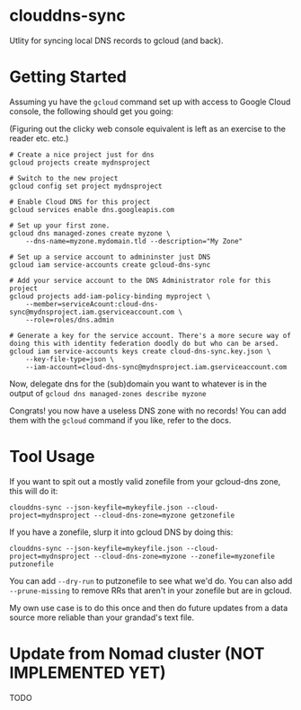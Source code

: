 # clouddns-sync

Utlity for syncing local DNS records to gcloud (and back).

# Getting Started

Assuming yu have the `gcloud` command set up with access to Google Cloud console, the following should get you going:

(Figuring out the clicky web console equivalent is left as an exercise to the reader etc. etc.)

```
# Create a nice project just for dns
gcloud projects create mydnsproject

# Switch to the new project
gcloud config set project mydnsproject

# Enable Cloud DNS for this project
gcloud services enable dns.googleapis.com

# Set up your first zone.
gcloud dns managed-zones create myzone \
    --dns-name=myzone.mydomain.tld --description="My Zone"

# Set up a service account to admininster just DNS
gcloud iam service-accounts create gcloud-dns-sync

# Add your service account to the DNS Administrator role for this project
gcloud projects add-iam-policy-binding myproject \
    --member=serviceAcount:cloud-dns-sync@mydnsproject.iam.gserviceaccount.com \
    --role=roles/dns.admin

# Generate a key for the service account. There's a more secure way of doing this with identity federation doodly do but who can be arsed.
gcloud iam service-accounts keys create cloud-dns-sync.key.json \
    --key-file-type=json \
    --iam-account=cloud-dns-sync@mydnsproject.iam.gserviceaccount.com

```
Now, delegate dns for the (sub)domain you want to whatever is in the output of `gcloud dns managed-zones describe myzone` 

Congrats! you now have a useless DNS zone with no records! You can add them with the `gcloud` command if you like, refer to the docs.


# Tool Usage

If you want to spit out a mostly valid zonefile from your gcloud-dns zone, this will do it:

`clouddns-sync --json-keyfile=mykeyfile.json --cloud-project=mydnsproject --cloud-dns-zone=myzone getzonefile`

If you have a zonefile, slurp it into gcloud DNS by doing this: 

`clouddns-sync --json-keyfile=mykeyfile.json --cloud-project=mydnsproject --cloud-dns-zone=myzone --zonefile=myzonefile putzonefile`

You can add `--dry-run` to putzonefile to see what we'd do. You can also add `--prune-missing` to remove RRs that aren't in your zonefile but are in gcloud.

My own use case is to do this once and then do future updates from a data source more reliable than your grandad's text file.

# Update from Nomad cluster (NOT IMPLEMENTED YET)

TODO
